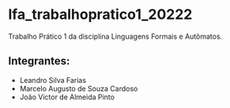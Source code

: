 # lfa_trabalhopratico1_20222
Trabalho Prático 1 da disciplina Linguagens Formais e Autômatos.
## Integrantes:
* Leandro Silva Farias
* Marcelo Augusto de Souza Cardoso
* João Victor de Almeida Pinto

